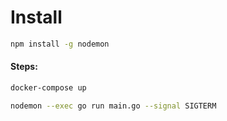 # Install

```sh
npm install -g nodemon
```

#### Steps:

```sh
docker-compose up
```

```sh
nodemon --exec go run main.go --signal SIGTERM
```
